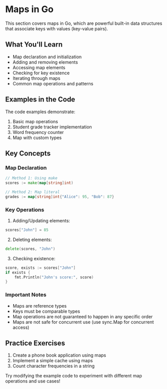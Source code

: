 # Maps in Go

This section covers maps in Go, which are powerful built-in data structures that associate keys with values (key-value pairs).

## What You'll Learn

- Map declaration and initialization
- Adding and removing elements
- Accessing map elements
- Checking for key existence
- Iterating through maps
- Common map operations and patterns

## Examples in the Code

The code examples demonstrate:

1. Basic map operations
2. Student grade tracker implementation
3. Word frequency counter
4. Map with custom types

## Key Concepts

### Map Declaration
```go
// Method 1: Using make
scores := make(map[string]int)

// Method 2: Map literal
grades := map[string]int{"Alice": 95, "Bob": 87}
```

### Key Operations

1. Adding/Updating elements:
```go
scores["John"] = 85
```

2. Deleting elements:
```go
delete(scores, "John")
```

3. Checking existence:
```go
score, exists := scores["John"]
if exists {
    fmt.Println("John's score:", score)
}
```

### Important Notes

- Maps are reference types
- Keys must be comparable types
- Map operations are not guaranteed to happen in any specific order
- Maps are not safe for concurrent use (use sync.Map for concurrent access)

## Practice Exercises

1. Create a phone book application using maps
2. Implement a simple cache using maps
3. Count character frequencies in a string

Try modifying the example code to experiment with different map operations and use cases!